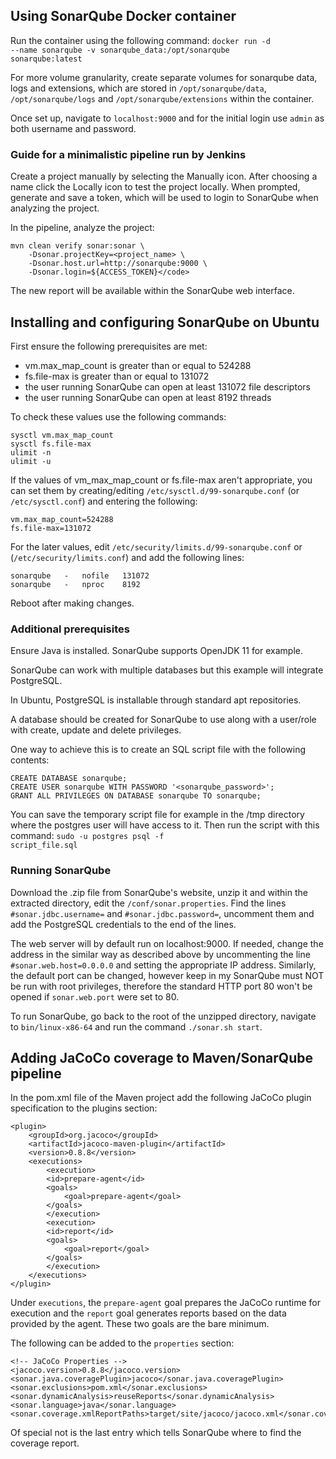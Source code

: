 ## Using SonarQube Docker container

Run the container using the following command: <code>docker run -d --name sonarqube -v sonarqube_data:/opt/sonarqube sonarqube:latest</code>

For more volume granularity, create separate volumes for sonarqube data, logs and extensions, which are stored in <code>/opt/sonarqube/data</code>, <code>/opt/sonarqube/logs</code> and <code>/opt/sonarqube/extensions</code> within the container.

Once set up, navigate to <code>localhost:9000</code> and for the initial login use <code>admin</code> as both username and password.

### Guide for a minimalistic pipeline run by Jenkins

Create a project manually by selecting the Manually icon. After choosing a name click the Locally icon to test the project locally.
When prompted, generate and save a token, which will be used to login to SonarQube when analyzing the project.

In the pipeline, analyze the project:
```
mvn clean verify sonar:sonar \
    -Dsonar.projectKey=<project_name> \
    -Dsonar.host.url=http://sonarqube:9000 \
    -Dsonar.login=${ACCESS_TOKEN}</code>
```

The new report will be available within the SonarQube web interface.

## Installing and configuring SonarQube on Ubuntu

First ensure the following prerequisites are met:

- vm.max_map_count is greater than or equal to 524288
- fs.file-max is greater than or equal to 131072
- the user running SonarQube can open at least 131072 file descriptors
- the user running SonarQube can open at least 8192 threads

To check these values use the following commands:
```
sysctl vm.max_map_count
sysctl fs.file-max
ulimit -n
ulimit -u
```

If the values of vm_max_map_count or fs.file-max aren't appropriate, you can set them by creating/editing <code>/etc/sysctl.d/99-sonarqube.conf</code> (or <code>/etc/sysctl.conf</code>) and entering the following:
```
vm.max_map_count=524288
fs.file-max=131072
```

For the later values, edit <code>/etc/security/limits.d/99-sonarqube.conf</code> or (<code>/etc/security/limits.conf</code>) and add the following lines:
```
sonarqube   -   nofile   131072
sonarqube   -   nproc    8192
```

Reboot after making changes.

### Additional prerequisites

Ensure Java is installed. SonarQube supports OpenJDK 11 for example.

SonarQube can work with multiple databases but this example will integrate PostgreSQL.

In Ubuntu, PostgreSQL is installable through standard apt repositories.

A database should be created for SonarQube to use along with a user/role with create, update and delete privileges.

One way to achieve this is to create an SQL script file with the following contents:
```
CREATE DATABASE sonarqube;
CREATE USER sonarqube WITH PASSWORD '<sonarqube_password>';
GRANT ALL PRIVILEGES ON DATABASE sonarqube TO sonarqube;
```

You can save the temporary script file for example in the /tmp directory where the postgres user will have access to it.
Then run the script with this command: <code>sudo -u postgres psql -f script_file.sql</code>

### Running SonarQube

Download the .zip file from SonarQube's website, unzip it and within the extracted directory, edit the <code>/conf/sonar.properties</code>.
Find the lines <code>#sonar.jdbc.username=</code> and <code>#sonar.jdbc.password=</code>, uncomment them and add the PostgreSQL credentials to the end of the lines.

The web server will by default run on localhost:9000. If needed, change the address in the similar way as described above by uncommenting the line <code>#sonar.web.host=0.0.0.0</code> and setting the appropriate IP address. Similarly, the default port can be changed, however keep in my SonarQube must NOT be run with root privileges, therefore the standard HTTP port 80 won't be opened if <code>sonar.web.port</code> were set to 80.

To run SonarQube, go back to the root of the unzipped directory, navigate to <code>bin/linux-x86-64</code> and run the command <code>./sonar.sh start</code>.

## Adding JaCoCo coverage to Maven/SonarQube pipeline

In the pom.xml file of the Maven project add the following JaCoCo plugin specification to the plugins section:
```
<plugin>
    <groupId>org.jacoco</groupId>
    <artifactId>jacoco-maven-plugin</artifactId>
    <version>0.8.8</version>
    <executions>
        <execution>
        <id>prepare-agent</id>
        <goals>
            <goal>prepare-agent</goal>
        </goals>
        </execution>
        <execution>
        <id>report</id>
        <goals>
            <goal>report</goal>
        </goals>
        </execution>
    </executions>
</plugin>
```

Under <code>executions</code>, the <code>prepare-agent</code> goal prepares the JaCoCo runtime for execution and the <code>report</code> goal generates reports based on the data provided by the agent. These two goals are the bare minimum.

The following can be added to the <code>properties</code> section:
```
<!-- JaCoCo Properties -->
<jacoco.version>0.8.8</jacoco.version>
<sonar.java.coveragePlugin>jacoco</sonar.java.coveragePlugin>
<sonar.exclusions>pom.xml</sonar.exclusions>
<sonar.dynamicAnalysis>reuseReports</sonar.dynamicAnalysis>
<sonar.language>java</sonar.language>
<sonar.coverage.xmlReportPaths>target/site/jacoco/jacoco.xml</sonar.coverage.xmlReportPaths>
```

Of special not is the last entry which tells SonarQube where to find the coverage report.


